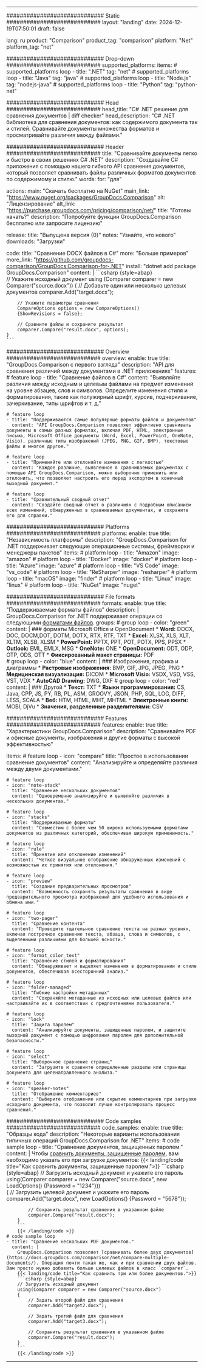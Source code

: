 
---
############################# Static ############################
layout: "landing"
date: 2024-12-19T07:50:01
draft: false

lang: ru
product: "Comparison"
product_tag: "comparison"
platform: "Net"
platform_tag: "net"

############################# Drop-down ############################
supported_platforms:
  items:
    # supported_platforms loop
    - title: ".NET"
      tag: "net"
    # supported_platforms loop
    - title: "Java"
      tag: "java"
    # supported_platforms loop
    - title: "Node.js"
      tag: "nodejs-java"
    # supported_platforms loop
    - title: "Python"
      tag: "python-net"

############################# Head ############################
head_title: "C# .NET решение для сравнения документов | diff checker"
head_description: "C# .NET библиотека для сравнения документов: как содержимого документа так и стилей. Сравнивайте документы множества форматов и просматривайте различия между файлами."

############################# Header ############################
title: "Cравнивайте документы легко и быстро в своих решениях C# .NET"
description: "Создавайте C# приложения с помощью нашего гибкого API сравнения документов, который позволяет сравнивать файлы различных форматов документов по содержимому и стилю."
words:
  for: "для"

actions:
  main: "Скачать бесплатно на NuGet"
  main_link: "https://www.nuget.org/packages/GroupDocs.Comparison"
  alt: "Лицензирование"
  alt_link: "https://purchase.groupdocs.com/pricing/comparison/net/"
  title: "Готовы начать?"
  description: "Попробуйте функции GroupDocs.Comparison бесплатно или запросите лицензию"

release:
  title: "Выпущена версия {0}"
  notes: "Узнайте, что нового"
  downloads: "Загрузки"

code:
  title: "Сравнение DOCX файлов в C#"
  more: "Больше примеров"
  more_link: "https://github.com/groupdocs-comparison/GroupDocs.Comparison-for-.NET"
  install: "dotnet add package GroupDocs.Comparison"
  content: |
    ```csharp {style=abap}   
    // Укажите исходный документ
    using (Comparer comparer = new Comparer("source.docx"))
    {
        // Добавьте один или несколько целевых документов
        comparer.Add("target.docx");

        // Укажите параметры сравнения
        CompareOptions options = new CompareOptions() 
        {ShowRevisions = false};

        // Сравните файлы и сохраните результат
        comparer.Compare("result.docx", options);
    }
    ```

############################# Overview ############################
overview:
  enable: true
  title: "GroupDocs.Comparison с первого взгляда"
  description: "API для сравнения различий между документами в .NET приложениях"
  features:
    # feature loop
    - title: "Сравнение файлов в C#"
      content: "Выявляйте различия между исходным и целевым файлами на предмет изменений на уровне абзацев, слов и символов. Определите изменения стиля и форматирования, такие как полужирный шрифт, курсив, подчеркивание, зачеркивание, типы шрифтов и т. д."

    # feature loop
    - title: "Поддерживаются самые популярные форматы файлов и документов"
      content: "API GroupDocs.Comparison позволяет эффективно сравнивать документы в самых разных форматах, включая PDF, HTML, электронные письма, Microsoft Office документы (Word, Excel, PowerPoint, OneNote, Visio), различные типы изображений (JPEG, PNG, GIF, BMP), текстовые файлы и многое другое."

    # feature loop
    - title: "Применяйте или отклоняйте изменения с легкостью"
      content: "Каждое различие, выявленное в сравниваемых документах с помощью API GroupDocs.Comparison, можно выборочно применить или отклонить, что позволяет настроить его перед экспортом в конечный выходной документ."

    # feature loop
    - title: "Сравнительный сводный отчет"
      content: "Создайте сводный отчет о различиях с подробным описанием всех изменений, обнаруженных в сравниваемых документах, и сохраните его для справки."

############################# Platforms ############################
platforms:
  enable: true
  title: "Независимость платформы"
  description: "GroupDocs.Comparison for .NET поддерживает следующие операционные системы, фреймворки и менеджеры пакетов"
  items:
    # platform loop
    - title: "Amazon"
      image: "amazon"
    # platform loop
    - title: "Docker"
      image: "docker"
    # platform loop
    - title: "Azure"
      image: "azure"
    # platform loop
    - title: "VS Code"
      image: "vs_code"
    # platform loop
    - title: "ReSharper"
      image: "resharper"
    # platform loop
    - title: "macOS"
      image: "finder"
    # platform loop
    - title: "Linux"
      image: "linux"
    # platform loop
    - title: "NuGet"
      image: "nuget"

############################# File formats ############################
formats:
  enable: true
  title: "Поддерживаемые форматы файлов"
  description: |
    GroupDocs.Comparison for .NET поддерживает операции со следующими [форматами файлов](https://docs.groupdocs.com/comparison/net/supported-document-formats/).
  groups:
    # group loop
    - color: "green"
      content: |
        ### форматы Microsoft Office и OpenDocument
        * **Word:** DOCX, DOC, DOCM,DOT, DOTM, DOTX, RTX, RTF, TXT
        * **Excel:** XLSX, XLS, XLT, XLTM, XLSB, XLSM
        * **PowerPoint:** PPTX, PPT, POT, POTX, PPS, PPSX
        * **Outlook:** EML, EMLX, MSG
        * **OneNote:** ONE
        * **OpenDocument:** ODT, ODP, OTP, ODS, OTT
        * **Фиксированный макет страницы:** PDF        
    # group loop
    - color: "blue"
      content: |
        ### Изображения, графика и диаграммы
        * **Растровые изображения:** BMP, GIF, JPG, JPEG, PNG
        * **Медицинская визуализация:** DICOM
        * **Microsoft Visio:** VSDX, VSD, VSS, VST, VDX
        * **AutoCAD Drawing:** DWG, DXF
      # group loop
    - color: "red"
      content: |
        ### Другой
        * **Текст:** TXT
        * **Языки программирования:** CS, Java, CPP, JS, PY, RB, PL, ASM, GROOVY, JSON, PHP, SQL, LOG, DIFF, LESS, SCALA
        * **Веб:** HTM, HTML, MHT, MHTML
        * **Электронные книги:** MOBI, DjVu
        * **Значения, разделенные разделителями:** CSV

############################# Features ############################
features:
  enable: true
  title: "Характеристики GroupDocs.Comparison"
  description: "Сравнивайте PDF и офисные документы, изображения и другие форматы с высокой эффективностью"

  items:
    # feature loop
    - icon: "compare"
      title: "Простое в использовании сравнение документов"
      content: "Анализируйте и определяйте различия между двумя документами."

    # feature loop
    - icon: "note-stack"
      title: "Сравнение нескольких документов"
      content: "Одновременно анализируйте и выявляйте различия в нескольких документах."

    # feature loop
    - icon: "stacks"
      title: "Поддерживаемые форматы"
      content: "Совместим с более чем 50 широко используемыми форматами документов из различных категорий, обеспечивая широкую применимость."

    # feature loop
    - icon: "rule"
      title: "Принятие или отклонение изменений"
      content: "Четкое визуальное отображение обнаруженных изменений с возможностью их принятия или отклонения."

    # feature loop
    - icon: "preview"
      title: "Создание предварительных просмотров"
      content: "Возможность сохранять результаты сравнения в виде предварительного просмотра изображений для удобного использования и обмена ими."

    # feature loop
    - icon: "two-pager"
      title: "Сравнение контента"
      content: "Проводите тщательное сравнение текста на разных уровнях, включая построчное сравнение текста, абзаца, слова и символов, с выделенными различиями для большей ясности."

    # feature loop
    - icon: "format_color_text"
      title: "Сравнение стилей и форматирования"
      content: "Обнаруживает и выделяет изменения в форматировании и стиле документов, обеспечивая всесторонний анализ."

    # feature loop
    - icon: "folder-managed"
      title: "Гибкие настройки метаданных"
      content: "Сохраняйте метаданные из исходных или целевых файлов или настраивайте их в соответствии с предпочтениями пользователя."

    # feature loop
    - icon: "lock"
      title: "Защита паролем"
      content: "Анализируйте документы, защищенные паролем, и защитите выходной документ с помощью шифрования паролем для дополнительной безопасности."

    # feature loop
    - icon: "select"
      title: "Выборочное сравнение страниц"
      content: "Загрузите и сравните определенные разделы или страницы документа для целенаправленного анализа."

    # feature loop
    - icon: "speaker-notes"
      title: "Отображение комментариев"
      content: "Выберите отображение или скрытие комментариев при загрузке исходного документа, что позволит лучше контролировать процесс сравнения."

############################# Code samples ############################
code_samples:
  enable: true
  title: "Образцы кода"
  description: "Некоторые варианты использования типичных операций GroupDocs.Comparison for .NET"
  items:
    # code sample loop
    - title: "Сравнение документов, защищенных паролем."
      content: |
        Чтобы [сравнить документы, защищенные паролем](https://docs.groupdocs.com/comparison/net/load-password-protected-documents/), вам необходимо указать его при загрузке документов:
        {{< landing/code title="Как сравнить документы, защищенные паролем.">}}
        ```csharp {style=abap}
        // Загрузить исходный документ и укажите его пароль
        using(Comparer comparer = new Comparer("source.docx", new LoadOptions() {Password = "1234"}))  
        {
            // Загрузить целевой документ и укажите его пароль
            comparer.Add("target.docx", new LoadOptions() {Password = "5678"});

            // Сохранить результат сравнения в указанном файле
            comparer.Compare("result.docx");
        }
        ```
        {{< /landing/code >}}
    # code sample loop
    - title: "Сравнение нескольких PDF документов."
      content: |
        GroupDocs.Comparison позволяет [сравнивать более двух документов](https://docs.groupdocs.com/comparison/net/compare-multiple-documents/). Операция почти такая же, как и при сравнении двух файлов. Вам просто нужно добавить больше целевых файлов в класс `comparer`.
        {{< landing/code title="Как сравнить три или более документов.">}}
        ```csharp {style=abap}   
        // Загрузить исходный документ
        using(Comparer comparer = new Comparer("source.docx") 
        {
            // Задать второй файл для сравнения
            comparer.Add("target2.docx");
            
            // Задать третий файл для сравнения
            comparer.Add("target3.docx");
            
            // Сохранить результат сравнения в указанном файле
            comparer.Compare("result.docx");
        }
        ```
        {{< /landing/code >}}

---
